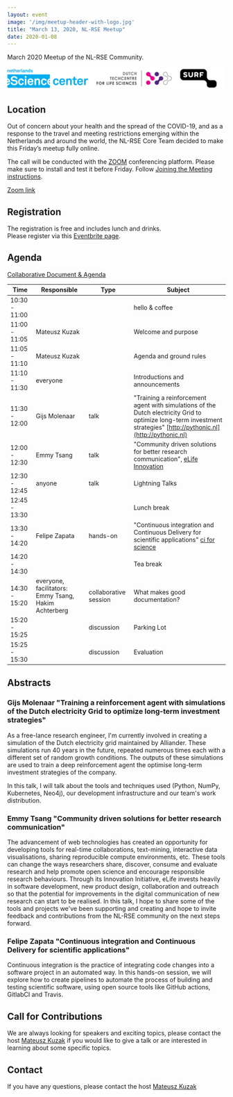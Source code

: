 ```yaml
---
layout: event
image: '/img/meetup-header-with-logo.jpg'
title: "March 13, 2020, NL-RSE Meetup"
date: 2020-01-08
---
```


March 2020 Meetup of the NL-RSE Community.
<!--break-->
![Logo Banner](/img/meetups/logo-banner.jpg)

## Location
Out of concern about your health and the spread of the COVID-19, and as a response to the travel and meeting restrictions emerging within the Netherlands and around the world, the NL-RSE Core Team decided to make this Friday’s meetup fully online. 

The call will be conducted with the [ZOOM](https://zoom.us) conferencing platform. Please make sure to install and test it before Friday. Follow [Joining the Meeting instructions](https://support.zoom.us/hc/en-us/articles/201362193-Joining-a-Meeting).

[Zoom link](https://us04web.zoom.us/j/5150701241)

## Registration
The registration is free and includes lunch and drinks.<br />
Please register via this [Eventbrite page](https://www.eventbrite.co.uk/e/nl-rse-meetup-march-13-2020-tickets-90593053261#).


## Agenda
[Collaborative Document & Agenda](https://tinyurl.com/2020-03-13-nl-rse)

| Time | Responsible | Type | Subject |
| --- | ------------ | ---- | ------- |
| 10:30 - 11:00 | | | hello & coffee |
| 11:00 - 11:05 | Mateusz Kuzak | | Welcome and purpose |
| 11:05 - 11:10 | Mateusz Kuzak | | Agenda and ground rules | 
| 11:10 - 11:30 | everyone | | Introductions and announcements |
| 11:30 - 12:00 | Gijs Molenaar| talk | "Training a reinforcement agent with simulations of the Dutch electricity Grid to optimize long-term investment strategies" [http://pythonic.nl](http://pythonic.nl)|
| 12:00 - 12:30 | Emmy Tsang | talk | "Community driven solutions for better research communication", [eLife Innovation](https://elifesciences.org/labs)|
| 12:30 - 12:45 | anyone | talk | Lightning Talks |
| 12:45 - 13:30 | | | Lunch break |
| 13:30 - 14:20 | Felipe Zapata | hands-on | "Continuous integration and Continuous Delivery for scientific applications" [ci for science](https://github.com/NLESC-JCER/ci_for_science) |
| 14:20 - 14:30 | | | Tea break |
| 14:30 - 15:20 | everyone, facilitators: Emmy Tsang, Hakim Achterberg | collaborative session | What makes good documentation? |
| 15:20 - 15:25 | | discussion | Parking Lot |
| 15:25 - 15:30 | | discussion | Evaluation |

## Abstracts

### Gijs Molenaar "Training a reinforcement agent with simulations of the Dutch electricity Grid to optimize long-term investment strategies"
As a free-lance research engineer, I'm currently involved in creating a simulation of the Dutch electricity grid maintained by Alliander. These simulations run 40 years in the future, repeated numerous times each with a different set of random growth conditions. The outputs of these simulations are used to train a deep reinforcement agent the optimise long-term investment strategies of the company.

In this talk, I will talk about the tools and techniques used (Python, NumPy, Kubernetes, Neo4j), our development infrastructure and our team's work distribution.

### Emmy Tsang "Community driven solutions for better research communication"
The advancement of web technologies has created an opportunity for developing tools for real-time collaborations, text-mining, interactive data visualisations, sharing reproducible compute environments, etc. These tools can change the ways researchers share, discover, consume and evaluate research and help promote open science and encourage responsible research behaviours. Through its Innovation Initiative, eLife invests heavily in software development, new product design, collaboration and outreach so that the potential for improvements in the digital communication of new research can start to be realised. In this talk, I hope to share some of the tools and projects we've been supporting and creating and hope to invite feedback and contributions from the NL-RSE community on the next steps forward.

### Felipe Zapata "Continuous integration and Continuous Delivery for scientific applications"
Continuous integration is the practice of integrating code changes into a software project in an automated way.
In this hands-on session, we will explore how to create pipelines to automate the process of building and
testing scientific software, using open source tools like GitHub actions, GitlabCI and Travis.

## Call for Contributions
We are always looking for speakers and exciting topics, please contact the host [Mateusz Kuzak](mailto:m.kuzak@esciencecenter.nl) if you would like to give a talk or are interested in learning about some specific topics.

## Contact
If you have any questions, please contact the host [Mateusz Kuzak](mailto:m.kuzak@esciencecenter.nl)
